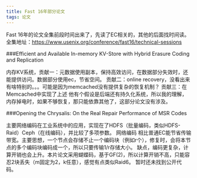 ```yaml
---
title: Fast 16年部分论文
tags: 论文
---
```


Fast 16年的论文全集前段时间出来了，先读了EC相关的，其他的后面找时间读。
全集地址：<https://www.usenix.org/conference/fast16/technical-sessions>

###Efficient and Available In-memory KV-Store with Hybrid Erasure Coding and Replication

内存KV系统，贡献一：元数据使用副本，保持高效访问，在数据部分失效时，还能提供访问。数据部分使用ec，节省空间。
贡献二：online recovery，没看出来有啥特别的。。。可能是因为memcached没有提供复杂的恢复机制？
贡献三：在Memcached中实现了上述
他有个假设是后端还有持久化系统，所以我的理解，内存掉电时，如果不够恢复，那只能依靠其他了，这部分论文没有涉及。


###Opening the Chrysalis: On the Real Repair Performance of MSR Codes

主要网络编码在工业系统中的应用，实现在了HDFS（批量编码，类似HDFS-Raid）Ceph（在线编码），并比较了多项参数。
网络编码
相比普通EC能节省传输带宽。主要思想，一个节点会存储不止一个编码块（例如r个），修复时，会将本节点的多个编码块编码成一个，所以只要传输1/r存储大小。
缺点，编码更复杂，计算开销也会上升。本片论文采用蝴蝶码，基于GF(2)，所以计算开销不高，只能容忍2块丢失（m固定为2，k任意），感觉有点类似Raid6。
暂时还未找到公开代码。